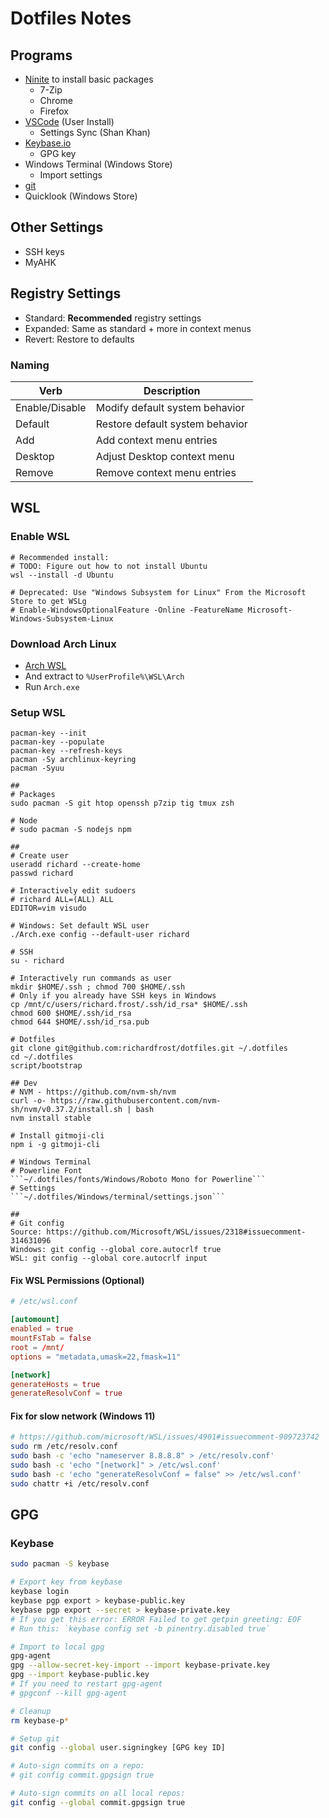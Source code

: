# Dotfiles Notes

## Programs

- [Ninite](https://www.ninite.com) to install basic packages
  - 7-Zip
  - Chrome
  - Firefox
- [VSCode](https://code.visualstudio.com/download) (User Install)
  - Settings Sync (Shan Khan)
- [Keybase.io](https://keybase.io/)
  - GPG key
- Windows Terminal (Windows Store)
  - Import settings
- [git](https://git-scm.com/download/win)
- Quicklook (Windows Store)

## Other Settings

- SSH keys
- MyAHK

## Registry Settings

- Standard: **Recommended** registry settings
- Expanded: Same as standard + more in context menus
- Revert: Restore to defaults

### Naming

| Verb           | Description                     |
| -------------- | ------------------------------- |
| Enable/Disable | Modify default system behavior  |
| Default        | Restore default system behavior |
| Add            | Add context menu entries        |
| Desktop        | Adjust Desktop context menu     |
| Remove         | Remove context menu entries     |

## WSL

### Enable WSL

```shell
# Recommended install:
# TODO: Figure out how to not install Ubuntu
wsl --install -d Ubuntu

# Deprecated: Use "Windows Subsystem for Linux" From the Microsoft Store to get WSLg
# Enable-WindowsOptionalFeature -Online -FeatureName Microsoft-Windows-Subsystem-Linux
```

### Download Arch Linux

- [Arch WSL](https://github.com/yuk7/ArchWSL/releases/latest)
- And extract to `%UserProfile%\WSL\Arch`
- Run `Arch.exe`

### Setup WSL

```shell
pacman-key --init
pacman-key --populate
pacman-key --refresh-keys
pacman -Sy archlinux-keyring
pacman -Syuu

##
# Packages
sudo pacman -S git htop openssh p7zip tig tmux zsh

# Node
# sudo pacman -S nodejs npm

##
# Create user
useradd richard --create-home
passwd richard

# Interactively edit sudoers
# richard ALL=(ALL) ALL
EDITOR=vim visudo

# Windows: Set default WSL user
./Arch.exe config --default-user richard

# SSH
su - richard

# Interactively run commands as user
mkdir $HOME/.ssh ; chmod 700 $HOME/.ssh
# Only if you already have SSH keys in Windows
cp /mnt/c/users/richard.frost/.ssh/id_rsa* $HOME/.ssh
chmod 600 $HOME/.ssh/id_rsa
chmod 644 $HOME/.ssh/id_rsa.pub

# Dotfiles
git clone git@github.com:richardfrost/dotfiles.git ~/.dotfiles
cd ~/.dotfiles
script/bootstrap

## Dev
# NVM - https://github.com/nvm-sh/nvm
curl -o- https://raw.githubusercontent.com/nvm-sh/nvm/v0.37.2/install.sh | bash
nvm install stable

# Install gitmoji-cli
npm i -g gitmoji-cli

# Windows Terminal
# Powerline Font
```~/.dotfiles/fonts/Windows/Roboto Mono for Powerline```
# Settings
```~/.dotfiles/Windows/terminal/settings.json```

##
# Git config
Source: https://github.com/Microsoft/WSL/issues/2318#issuecomment-314631096
Windows: git config --global core.autocrlf true
WSL: git config --global core.autocrlf input
```

#### Fix WSL Permissions (Optional)

```conf
# /etc/wsl.conf

[automount]
enabled = true
mountFsTab = false
root = /mnt/
options = "metadata,umask=22,fmask=11"

[network]
generateHosts = true
generateResolvConf = true
```

#### Fix for slow network (Windows 11)

```sh
# https://github.com/microsoft/WSL/issues/4901#issuecomment-909723742
sudo rm /etc/resolv.conf
sudo bash -c 'echo "nameserver 8.8.8.8" > /etc/resolv.conf'
sudo bash -c 'echo "[network]" > /etc/wsl.conf'
sudo bash -c 'echo "generateResolvConf = false" >> /etc/wsl.conf'
sudo chattr +i /etc/resolv.conf
```

## GPG

### Keybase

```sh
sudo pacman -S keybase

# Export key from keybase
keybase login
keybase pgp export > keybase-public.key
keybase pgp export --secret > keybase-private.key
# If you get this error: ERROR Failed to get getpin greeting: EOF
# Run this: `keybase config set -b pinentry.disabled true`

# Import to local gpg
gpg-agent
gpg --allow-secret-key-import --import keybase-private.key
gpg --import keybase-public.key
# If you need to restart gpg-agent
# gpgconf --kill gpg-agent

# Cleanup
rm keybase-p*

# Setup git
git config --global user.signingkey [GPG key ID]

# Auto-sign commits on a repo:
# git config commit.gpgsign true

# Auto-sign commits on all local repos:
git config --global commit.gpgsign true
```
